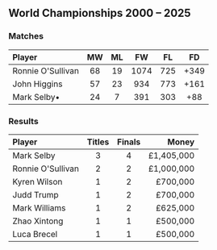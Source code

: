 ## World Championships 2000 – 2025
### Matches
|Player|MW|ML|FW|FL|FD|
|:-|:-:|:-:|:-:|:-:|:-:|
|Ronnie O'Sullivan|68|19|1074|725|+349|
|John Higgins|57|23|934|773|+161|
|Mark Selby•|24|7|391|303|+88|

### Results
|Player|Titles|Finals|Money|
|:-|:-:|:-:|-:|
|Mark Selby|3|4|£1,405,000|
|Ronnie O'Sullivan|2|2|£1,000,000|
|Kyren Wilson|1|2|£700,000|
|Judd Trump|1|2|£700,000|
|Mark Williams|1|2|£625,000|
|Zhao Xintong|1|1|£500,000|
|Luca Brecel|1|1|£500,000|
